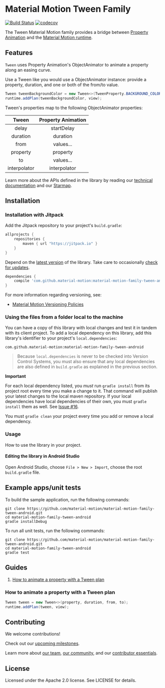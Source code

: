 # Material Motion Tween Family

[![Build Status](https://travis-ci.org/material-motion/family-tween-android.svg?branch=develop)](https://travis-ci.org/material-motion/family-tween-android)
[![codecov](https://codecov.io/gh/material-motion/family-tween-android/branch/develop/graph/badge.svg)](https://codecov.io/gh/material-motion/family-tween-android)

The Tween Material Motion family provides a bridge between
[Property Animation](https://developer.android.com/guide/topics/graphics/prop-animation.html) and the
[Material Motion runtime](https://github.com/material-motion/runtime-android).

## Features

`Tween` uses Property Animation's ObjectAnimator to animate a property along an easing curve.

Use a Tween like you would use a ObjectAnimator instance: provide a property, duration, and one or
both of the from/to value.

```java
Tween tweenBackgroundColor = new Tween<>(TweenProperty.BACKGROUND_COLOR, duration, Color.GREEN, Color.RED);
runtime.addPlan(tweenBackgroundColor, view);
```

Tween's properties map to the following ObjectAnimator properties:

| Tween | Property Animation |
|:-----:|:--------------:|
| delay  | startDelay |
| duration  | duration |
| from  | values... |
| property  | property |
| to  | values... |
| interpolator  | interpolator |

Learn more about the APIs defined in the library by reading our
[technical documentation](https://jitpack.io/com/github/material-motion/family-tween-android/1.1.0/javadoc/) and our
[Starmap](https://material-motion.gitbooks.io/material-motion-starmap/content/specifications/runtime/).

## Installation

### Installation with Jitpack

Add the Jitpack repository to your project's `build.gradle`:

```gradle
allprojects {
    repositories {
        maven { url "https://jitpack.io" }
    }
}
```

Depend on the [latest version](https://github.com/material-motion/material-motion-family-tween-android/releases) of the library.
Take care to occasionally [check for updates](https://github.com/ben-manes/gradle-versions-plugin).

```gradle
dependencies {
    compile 'com.github.material-motion:material-motion-family-tween-android:1.1.0'
}
```

For more information regarding versioning, see:

- [Material Motion Versioning Policies](https://material-motion.gitbooks.io/material-motion-team/content/essentials/core_team_contributors/release_process.html#versioning)

### Using the files from a folder local to the machine

You can have a copy of this library with local changes and test it in tandem
with its client project. To add a local dependency on this library, add this
library's identifier to your project's `local.dependencies`:

```
com.github.material-motion:material-motion-family-tween-android
```

> Because `local.dependencies` is never to be checked into Version Control
Systems, you must also ensure that any local dependencies are also defined in
`build.gradle` as explained in the previous section.

**Important**

For each local dependency listed, you *must* run `gradle install` from its
project root every time you make a change to it. That command will publish your
latest changes to the local maven repository. If your local dependencies have
local dependencies of their own, you must `gradle install` them as well. See
[Issue #16](https://github.com/material-motion/material-motion-runtime-android/issues/16).

You must `gradle clean` your project every time you add or remove a local
dependency.

### Usage

How to use the library in your project.

#### Editing the library in Android Studio

Open Android Studio,
choose `File > New > Import`,
choose the root `build.gradle` file.

## Example apps/unit tests

To build the sample application, run the following commands:

    git clone https://github.com/material-motion/material-motion-family-tween-android.git
    cd material-motion-family-tween-android
    gradle installDebug

To run all unit tests, run the following commands:

    git clone https://github.com/material-motion/material-motion-family-tween-android.git
    cd material-motion-family-tween-android
    gradle test

## Guides

1. [How to animate a property with a Tween plan](#how-to-animate-a-property-with-a-tween-plan)

### How to animate a property with a Tween plan

```java
Tween tween = new Tween<>(property, duration, from, to);
runtime.addPlan(tween, view);
```

## Contributing

We welcome contributions!

Check out our [upcoming milestones](https://github.com/material-motion/material-motion-family-tween-android/milestones).

Learn more about [our team](https://material-motion.gitbooks.io/material-motion-team/content/),
[our community](https://material-motion.gitbooks.io/material-motion-team/content/community/),
and our [contributor essentials](https://material-motion.gitbooks.io/material-motion-team/content/essentials/).

## License

Licensed under the Apache 2.0 license. See LICENSE for details.
